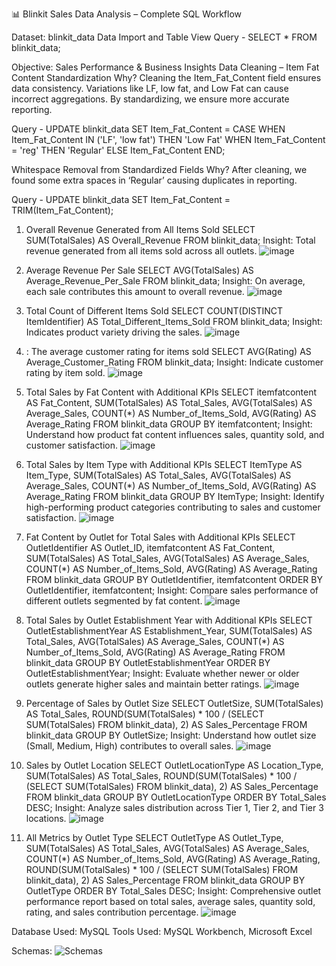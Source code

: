 📊 Blinkit Sales Data Analysis – Complete SQL Workflow

Dataset: blinkit_data
Data Import and Table View
Query -
SELECT * FROM blinkit_data;

Objective: Sales Performance & Business Insights
Data Cleaning – Item Fat Content Standardization
Why?
Cleaning the Item_Fat_Content field ensures data consistency. Variations like LF, low fat, and Low Fat can cause incorrect aggregations. By standardizing, we ensure more accurate reporting.

Query -
UPDATE blinkit_data
SET Item_Fat_Content = 
    CASE 
        WHEN Item_Fat_Content IN ('LF', 'low fat') THEN 'Low Fat'
        WHEN Item_Fat_Content = 'reg' THEN 'Regular'
        ELSE Item_Fat_Content
    END;

Whitespace Removal from Standardized Fields
Why?
After cleaning, we found some extra spaces in ‘Regular’ causing duplicates in reporting.

Query - 
UPDATE blinkit_data
SET Item_Fat_Content = TRIM(Item_Fat_Content);

1. Overall Revenue Generated from All Items Sold
SELECT SUM(TotalSales) AS Overall_Revenue
FROM blinkit_data;
Insight: Total revenue generated from all items sold across all outlets.    ![image](https://github.com/user-attachments/assets/1b844dad-1f20-43e2-85b9-2a029c4fb0d0)

2. Average Revenue Per Sale
SELECT AVG(TotalSales) AS Average_Revenue_Per_Sale
FROM blinkit_data;
Insight: On average, each sale contributes this amount to overall revenue.    ![image](https://github.com/user-attachments/assets/9197ef79-2114-45d1-a0b1-019e45ce37e9)


3. Total Count of Different Items Sold
SELECT COUNT(DISTINCT ItemIdentifier) AS Total_Different_Items_Sold
FROM blinkit_data;
Insight: Indicates product variety driving the sales.    ![image](https://github.com/user-attachments/assets/a1eeb89e-c868-4155-8588-a3a3e47163a1)

 4. : The average customer rating for items sold
SELECT 
    AVG(Rating) AS Average_Customer_Rating
FROM 
    blinkit_data;
 Insight: Indicate customer rating by item sold.    ![image](https://github.com/user-attachments/assets/0ae813ac-8772-4de3-bd21-d7ec2bf8f991)


5. Total Sales by Fat Content with Additional KPIs
SELECT 
    itemfatcontent AS Fat_Content,
    SUM(TotalSales) AS Total_Sales,
    AVG(TotalSales) AS Average_Sales,
    COUNT(*) AS Number_of_Items_Sold,
    AVG(Rating) AS Average_Rating
FROM 
    blinkit_data
GROUP BY 
    itemfatcontent;
Insight: Understand how product fat content influences sales, quantity sold, and customer satisfaction.    ![image](https://github.com/user-attachments/assets/8a398044-09ca-4c5f-81d6-cea273147f1e)

6. Total Sales by Item Type with Additional KPIs
SELECT 
    ItemType AS Item_Type,
    SUM(TotalSales) AS Total_Sales,
    AVG(TotalSales) AS Average_Sales,
    COUNT(*) AS Number_of_Items_Sold,
    AVG(Rating) AS Average_Rating
FROM 
    blinkit_data
GROUP BY 
    ItemType;
Insight: Identify high-performing product categories contributing to sales and customer satisfaction.    ![image](https://github.com/user-attachments/assets/721684bb-8e2d-4dcf-b8d8-714989393e52)

7. Fat Content by Outlet for Total Sales with Additional KPIs
SELECT 
    OutletIdentifier AS Outlet_ID,
    itemfatcontent AS Fat_Content,
    SUM(TotalSales) AS Total_Sales,
    AVG(TotalSales) AS Average_Sales,
    COUNT(*) AS Number_of_Items_Sold,
    AVG(Rating) AS Average_Rating
FROM 
    blinkit_data
GROUP BY 
    OutletIdentifier, itemfatcontent
ORDER BY 
    OutletIdentifier, itemfatcontent;
Insight: Compare sales performance of different outlets segmented by fat content.    ![image](https://github.com/user-attachments/assets/785e16b1-1233-4af8-8db3-096463937402)

8. Total Sales by Outlet Establishment Year with Additional KPIs
SELECT 
    OutletEstablishmentYear AS Establishment_Year,
    SUM(TotalSales) AS Total_Sales,
    AVG(TotalSales) AS Average_Sales,
    COUNT(*) AS Number_of_Items_Sold,
    AVG(Rating) AS Average_Rating
FROM 
    blinkit_data
GROUP BY 
    OutletEstablishmentYear
ORDER BY 
    OutletEstablishmentYear;
Insight: Evaluate whether newer or older outlets generate higher sales and maintain better ratings.    ![image](https://github.com/user-attachments/assets/4de37372-7ece-4e2b-a49c-32b6fc46839a)


9. Percentage of Sales by Outlet Size
SELECT 
    OutletSize,
    SUM(TotalSales) AS Total_Sales,
    ROUND(SUM(TotalSales) * 100 / (SELECT SUM(TotalSales) FROM blinkit_data), 2) AS Sales_Percentage
FROM 
    blinkit_data
GROUP BY 
    OutletSize;
Insight: Understand how outlet size (Small, Medium, High) contributes to overall sales.    ![image](https://github.com/user-attachments/assets/96a7465a-0007-4247-b577-e2d07ec4e9dc)

10. Sales by Outlet Location
SELECT 
    OutletLocationType AS Location_Type,
    SUM(TotalSales) AS Total_Sales,
    ROUND(SUM(TotalSales) * 100 / (SELECT SUM(TotalSales) FROM blinkit_data), 2) AS Sales_Percentage
FROM 
    blinkit_data
GROUP BY 
    OutletLocationType
ORDER BY 
    Total_Sales DESC;
Insight: Analyze sales distribution across Tier 1, Tier 2, and Tier 3 locations.    ![image](https://github.com/user-attachments/assets/d8d53754-5de5-4a93-87c9-0f8cdce57e93)

11. All Metrics by Outlet Type
SELECT 
    OutletType AS Outlet_Type,
    SUM(TotalSales) AS Total_Sales,
    AVG(TotalSales) AS Average_Sales,
    COUNT(*) AS Number_of_Items_Sold,
    AVG(Rating) AS Average_Rating,
    ROUND(SUM(TotalSales) * 100 / (SELECT SUM(TotalSales) FROM blinkit_data), 2) AS Sales_Percentage
FROM 
    blinkit_data
GROUP BY 
    OutletType
ORDER BY 
    Total_Sales DESC;
Insight: Comprehensive outlet performance report based on total sales, average sales, quantity sold, rating, and sales contribution percentage.
![image](https://github.com/user-attachments/assets/ea446289-f1ad-4dec-878e-d7c7d989aacb)


Database Used: MySQL
Tools Used: MySQL Workbench, Microsoft Excel

Schemas:
 ![Schemas](https://github.com/user-attachments/assets/9ac30af9-9b15-4821-9a74-684049ffbba4)
